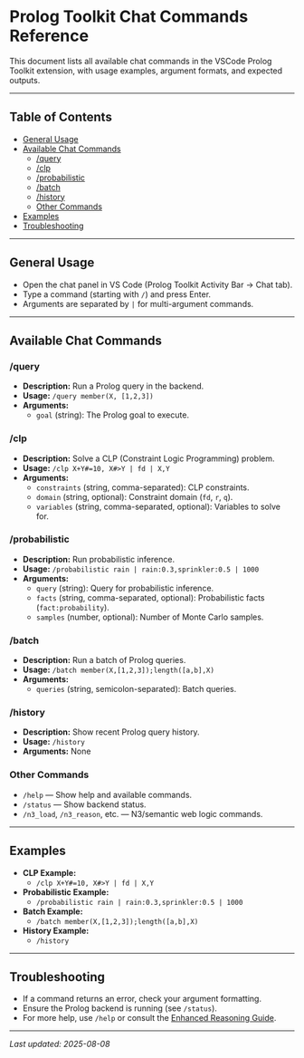 # Prolog Toolkit Chat Commands Reference

This document lists all available chat commands in the VSCode Prolog Toolkit extension, with usage examples, argument formats, and expected outputs.

---

## Table of Contents
- [General Usage](#general-usage)
- [Available Chat Commands](#available-chat-commands)
  - [/query](#query)
  - [/clp](#clp)
  - [/probabilistic](#probabilistic)
  - [/batch](#batch)
  - [/history](#history)
  - [Other Commands](#other-commands)
- [Examples](#examples)
- [Troubleshooting](#troubleshooting)

---

## General Usage

- Open the chat panel in VS Code (Prolog Toolkit Activity Bar → Chat tab).
- Type a command (starting with `/`) and press Enter.
- Arguments are separated by `|` for multi-argument commands.

---

## Available Chat Commands

### /query
- **Description:** Run a Prolog query in the backend.
- **Usage:** `/query member(X, [1,2,3])`
- **Arguments:**
  - `goal` (string): The Prolog goal to execute.

### /clp
- **Description:** Solve a CLP (Constraint Logic Programming) problem.
- **Usage:** `/clp X+Y#=10, X#>Y | fd | X,Y`
- **Arguments:**
  - `constraints` (string, comma-separated): CLP constraints.
  - `domain` (string, optional): Constraint domain (`fd`, `r`, `q`).
  - `variables` (string, comma-separated, optional): Variables to solve for.

### /probabilistic
- **Description:** Run probabilistic inference.
- **Usage:** `/probabilistic rain | rain:0.3,sprinkler:0.5 | 1000`
- **Arguments:**
  - `query` (string): Query for probabilistic inference.
  - `facts` (string, comma-separated, optional): Probabilistic facts (`fact:probability`).
  - `samples` (number, optional): Number of Monte Carlo samples.

### /batch
- **Description:** Run a batch of Prolog queries.
- **Usage:** `/batch member(X,[1,2,3]);length([a,b],X)`
- **Arguments:**
  - `queries` (string, semicolon-separated): Batch queries.

### /history
- **Description:** Show recent Prolog query history.
- **Usage:** `/history`
- **Arguments:** None

### Other Commands
- `/help` — Show help and available commands.
- `/status` — Show backend status.
- `/n3_load`, `/n3_reason`, etc. — N3/semantic web logic commands.

---

## Examples

- **CLP Example:**
  - `/clp X+Y#=10, X#>Y | fd | X,Y`
- **Probabilistic Example:**
  - `/probabilistic rain | rain:0.3,sprinkler:0.5 | 1000`
- **Batch Example:**
  - `/batch member(X,[1,2,3]);length([a,b],X)`
- **History Example:**
  - `/history`

---

## Troubleshooting
- If a command returns an error, check your argument formatting.
- Ensure the Prolog backend is running (see `/status`).
- For more help, use `/help` or consult the [Enhanced Reasoning Guide](./enhanced-reasoning-guide.md).

---
_Last updated: 2025-08-08_
